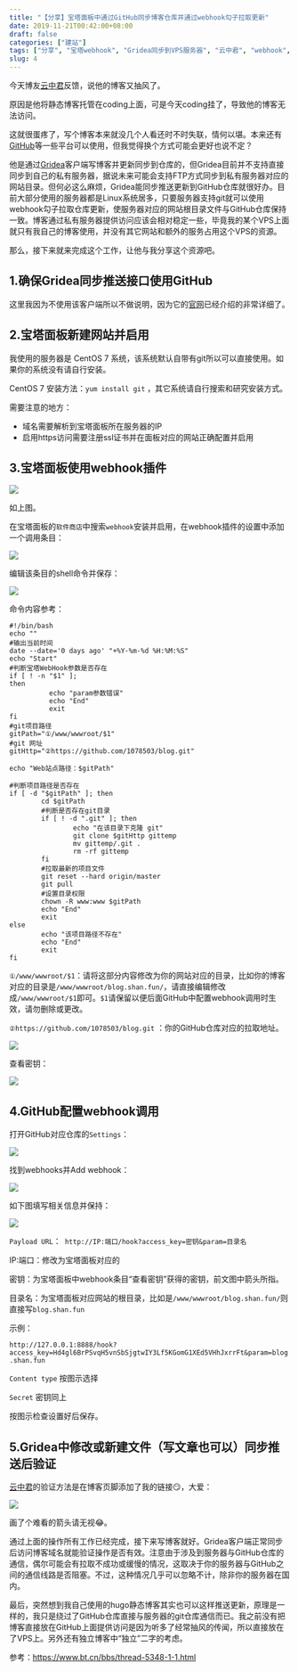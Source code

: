 ```yaml
---
title: "【分享】宝塔面板中通过GitHub同步博客仓库并通过webhook勾子拉取更新"
date: 2019-11-21T00:42:00+08:00
draft: false
categories: ["建站"]
tags: ["分享", "宝塔webhook", "Gridea同步到VPS服务器", "云中君", "webhook", "github", "Gridea"]
slug: 4
---
```


今天博友[云中君](https://blog.shanbu.fun/)反馈，说他的博客又抽风了。

原因是他将静态博客托管在coding上面，可是今天coding挂了，导致他的博客无法访问。

这就很蛋疼了，写个博客本来就没几个人看还时不时失联，情何以堪。本来还有[GitHub](https://github.com/)等一些平台可以使用，但我觉得换个方式可能会更好也说不定？

他是通过[Gridea](https://gridea.dev/)客户端写博客并更新同步到仓库的，但Gridea目前并不支持直接同步到自己的私有服务器，据说未来可能会支持FTP方式同步到私有服务器对应的网站目录。但何必这么麻烦，Gridea能同步推送更新到GitHub仓库就很好办。目前大部分使用的服务器都是Linux系统居多，只要服务器支持git就可以使用webhook勾子拉取仓库更新，使服务器对应的网站根目录文件与GitHub仓库保持一致。博客通过私有服务器提供访问应该会相对稳定一些，毕竟我的某个VPS上面就只有我自己的博客使用，并没有其它网站和额外的服务占用这个VPS的资源。

那么，接下来就来完成这个工作，让他与我分享这个资源吧。

## 1.确保Gridea同步推送接口使用GitHub

这里我因为不使用该客户端所以不做说明，因为它的[官网](https://gridea.dev/)已经介绍的非常详细了。

## 2.宝塔面板新建网站并启用

我使用的服务器是 CentOS 7 系统，该系统默认自带有git所以可以直接使用。如果你的系统没有请自行安装。

CentOS 7 安装方法：`yum install git` ，其它系统请自行搜索和研究安装方式。

需要注意的地方：

- 域名需要解析到宝塔面板所在服务器的IP
- 启用https访问需要注册ssl证书并在面板对应的网站正确配置并启用

## 3.宝塔面板使用webhook插件

![](https://img.dtz9.net/imgs/2019/11/c3fe9bfa4196d113.png)

如上图。

在宝塔面板的`软件商店`中搜索`webhook`安装并启用，在webhook插件的设置中添加一个调用条目：

![](https://img.dtz9.net/imgs/2019/11/12fecd83901de133.png)

编辑该条目的shell命令并保存：

![](https://img.dtz9.net/imgs/2019/11/fd3c9d3f1af3ef16.png)

命令内容参考：

```shell
#!/bin/bash
echo ""
#输出当前时间
date --date='0 days ago' "+%Y-%m-%d %H:%M:%S"
echo "Start"
#判断宝塔WebHook参数是否存在
if [ ! -n "$1" ];
then
          echo "param参数错误"
          echo "End"
          exit
fi
#git项目路径
gitPath="①/www/wwwroot/$1"
#git 网址
gitHttp="②https://github.com/1078503/blog.git"

echo "Web站点路径：$gitPath"

#判断项目路径是否存在
if [ -d "$gitPath" ]; then
        cd $gitPath
        #判断是否存在git目录
        if [ ! -d ".git" ]; then
                echo "在该目录下克隆 git"
                git clone $gitHttp gittemp
                mv gittemp/.git .
                rm -rf gittemp
        fi
        #拉取最新的项目文件
        git reset --hard origin/master
        git pull
        #设置目录权限
        chown -R www:www $gitPath
        echo "End"
        exit
else
        echo "该项目路径不存在"
        echo "End"
        exit
fi
```

`①/www/wwwroot/$1`：请将这部分内容修改为你的网站对应的目录，比如你的博客对应的目录是`/www/wwwroot/blog.shan.fun/`，请直接编辑修改成`/www/wwwroot/$1`即可。`$1`请保留以便后面GitHub中配置webhook调用时生效，请勿删除或更改。

`②https://github.com/1078503/blog.git` ：你的GitHub仓库对应的拉取地址。

![](https://img.dtz9.net/imgs/2019/11/fdb87be7a455883c.png)

查看密钥：

![](https://img.dtz9.net/imgs/2019/11/faf73f831b0ce66e.png)

## 4.GitHub配置webhook调用

打开GitHub对应仓库的`Settings`：

![](https://img.dtz9.net/imgs/2019/11/ef2f6ddf8ec3c79a.png)

找到webhooks并Add webhook：

![](https://img.dtz9.net/imgs/2019/11/de16c8f206705c3d.png)

如下图填写相关信息并保持：

![](https://img.dtz9.net/imgs/2019/11/decba050e45dffa7.png)

`Payload URL`：` http://IP:端口/hook?access_key=密钥&param=目录名`

IP:端口：修改为宝塔面板对应的

密钥：为宝塔面板中webhook条目“查看密钥”获得的密钥，前文图中箭头所指。

目录名：为宝塔面板对应网站的根目录，比如是`/www/wwwroot/blog.shan.fun/`则直接写`blog.shan.fun`

示例：

`http://127.0.0.1:8888/hook?access_key=Hd4gl6BrPSvqH5vnSbSjgtwIY3Lf5KGomG1XEd5VHhJxrrFt&param=blog.shan.fun`

`Content type` 按图示选择

`Secret` 密钥同上

按图示检查设置好后保存。

## 5.Gridea中修改或新建文件（写文章也可以）同步推送后验证

[云中君](https://blog.shanbu.fun/)的验证方法是在博客页脚添加了我的链接😏，大爱：

![](https://img.dtz9.net/imgs/2019/11/37ad8cf5521924b0.png)

画了个难看的箭头请无视😂。

通过上面的操作所有工作已经完成，接下来写博客就好。Gridea客户端正常同步后访问博客域名就能验证操作是否有效。注意由于涉及到服务器与GitHub仓库的通信，偶尔可能会有拉取不成功或缓慢的情况，这取决于你的服务器与GitHub之间的通信线路是否阻塞。不过，这种情况几乎可以忽略不计，除非你的服务器在国内。

最后，突然想到我自己使用的hugo静态博客其实也可以这样推送更新，原理是一样的，我只是绕过了GitHub仓库直接与服务器的git仓库通信而已。我之前没有把博客直接放在GitHub上面提供访问是因为听多了经常抽风的传闻，所以直接放在了VPS上。另外还有独立博客中“独立”二字的考虑。

参考：https://www.bt.cn/bbs/thread-5348-1-1.html